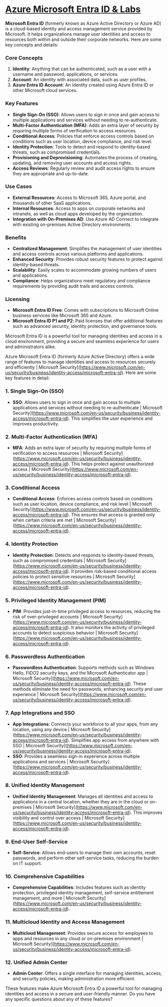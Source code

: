 # [Azure Microsoft Entra ID & Labs](https://github.com/utpal-maiti/Azure_Microsoft_Entra_ID/)

**Microsoft Entra ID** (formerly known as Azure Active Directory or Azure AD) is a cloud-based identity and access management service provided by Microsoft. It helps organizations manage user identities and access to resources both within and outside their corporate networks. Here are some key concepts and details:

### **Core Concepts**
1. **Identity**: Anything that can be authenticated, such as a user with a username and password, applications, or services.
2. **Account**: An identity with associated data, such as user profiles.
3. **Azure Entra ID Account**: An identity created using Azure Entra ID or other Microsoft cloud services.

### **Key Features**
- **Single Sign-On (SSO)**: Allows users to sign in once and gain access to multiple applications and services without needing to re-authenticate.
- **Multi-Factor Authentication (MFA)**: Adds an extra layer of security by requiring multiple forms of verification to access resources.
- **Conditional Access**: Policies that enforce access controls based on conditions such as user location, device compliance, and risk level.
- **Identity Protection**: Tools to detect and respond to identity-based threats, such as compromised credentials.
- **Provisioning and Deprovisioning**: Automates the process of creating, updating, and removing user accounts and access rights.
- **Access Reviews**: Regularly review and audit access rights to ensure they are appropriate and up-to-date.

### **Use Cases**
- **External Resources**: Access to Microsoft 365, Azure portal, and thousands of other SaaS applications.
- **Internal Resources**: Access to apps on corporate networks and intranets, as well as cloud apps developed by the organization.
- **Integration with On-Premises AD**: Use Azure AD Connect to integrate with existing on-premises Active Directory environments.

### **Benefits**
- **Centralized Management**: Simplifies the management of user identities and access controls across various platforms and applications.
- **Enhanced Security**: Provides robust security features to protect against identity-based threats.
- **Scalability**: Easily scales to accommodate growing numbers of users and applications.
- **Compliance**: Helps organizations meet regulatory and compliance requirements by providing audit trails and access controls.

### **Licensing**
- **Microsoft Entra ID Free**: Comes with subscriptions to Microsoft Online business services like Microsoft 365 and Azure.
- **Microsoft Entra ID P1 and P2**: Paid licenses that offer additional features such as advanced security, identity protection, and governance tools.

Microsoft Entra ID is a powerful tool for managing identities and access in a cloud environment, providing a secure and seamless experience for users and administrators alike.

Azure Microsoft Entra ID (formerly Azure Active Directory) offers a wide range of features to manage identities and access to resources securely and efficiently | Microsoft Security](https://www.microsoft.com/en-us/security/business/identity-access/microsoft-entra-id). Here are some key features in detail:

### **1. Single Sign-On (SSO)**
- **SSO**: Allows users to sign in once and gain access to multiple applications and services without needing to re-authenticate | Microsoft Security](https://www.microsoft.com/en-us/security/business/identity-access/microsoft-entra-id). This simplifies the user experience and improves productivity.

### **2. Multi-Factor Authentication (MFA)**
- **MFA**: Adds an extra layer of security by requiring multiple forms of verification to access resources | Microsoft Security](https://www.microsoft.com/en-us/security/business/identity-access/microsoft-entra-id). This helps protect against unauthorized access | Microsoft Security](https://www.microsoft.com/en-us/security/business/identity-access/microsoft-entra-id).

### **3. Conditional Access**
- **Conditional Access**: Enforces access controls based on conditions such as user location, device compliance, and risk level | Microsoft Security](https://www.microsoft.com/en-us/security/business/identity-access/microsoft-entra-id). This ensures that access is granted only when certain criteria are met | Microsoft Security](https://www.microsoft.com/en-us/security/business/identity-access/microsoft-entra-id).

### **4. Identity Protection**
- **Identity Protection**: Detects and responds to identity-based threats, such as compromised credentials | Microsoft Security](https://www.microsoft.com/en-us/security/business/identity-access/microsoft-entra-id). It provides risk-based conditional access policies to protect sensitive resources | Microsoft Security](https://www.microsoft.com/en-us/security/business/identity-access/microsoft-entra-id).

### **5. Privileged Identity Management (PIM)**
- **PIM**: Provides just-in-time privileged access to resources, reducing the risk of over-privileged accounts | Microsoft Security](https://www.microsoft.com/en-us/security/business/identity-access/microsoft-entra-id). It also monitors the activity of privileged accounts to detect suspicious behavior | Microsoft Security](https://www.microsoft.com/en-us/security/business/identity-access/microsoft-entra-id).

### **6. Passwordless Authentication**
- **Passwordless Authentication**: Supports methods such as Windows Hello, FIDO2 security keys, and the Microsoft Authenticator app | Microsoft Security](https://www.microsoft.com/en-us/security/business/identity-access/microsoft-entra-id). These methods eliminate the need for passwords, enhancing security and user experience | Microsoft Security](https://www.microsoft.com/en-us/security/business/identity-access/microsoft-entra-id).

### **7. App Integrations and SSO**
- **App Integrations**: Connects your workforce to all your apps, from any location, using any device | Microsoft Security](https://www.microsoft.com/en-us/security/business/identity-access/microsoft-entra-id). Simplifies app access from anywhere with SSO | Microsoft Security](https://www.microsoft.com/en-us/security/business/identity-access/microsoft-entra-id).
- **SSO**: Provides a seamless sign-in experience across multiple applications and services | Microsoft Security](https://www.microsoft.com/en-us/security/business/identity-access/microsoft-entra-id).

### **8. Unified Identity Management**
- **Unified Identity Management**: Manages all identities and access to applications in a central location, whether they are in the cloud or on-premises | Microsoft Security](https://www.microsoft.com/en-us/security/business/identity-access/microsoft-entra-id). This improves visibility and control over access | Microsoft Security](https://www.microsoft.com/en-us/security/business/identity-access/microsoft-entra-id).

### **9. End-User Self-Service**
- **Self-Service**: Allows end-users to manage their own accounts, reset passwords, and perform other self-service tasks, reducing the burden on IT support.

### **10. Comprehensive Capabilities**
- **Comprehensive Capabilities**: Includes features such as identity protection, privileged identity management, self-service entitlement management, and more | Microsoft Security](https://www.microsoft.com/en-us/security/business/identity-access/microsoft-entra-id).

### **11. Multicloud Identity and Access Management**
- **Multicloud Management**: Provides secure access for employees to apps and resources in any cloud or on-premises environment | Microsoft Security](https://www.microsoft.com/en-us/security/business/identity-access/microsoft-entra-id).

### **12. Unified Admin Center**
- **Admin Center**: Offers a single interface for managing identities, access, and security policies, making administration more efficient.

These features make Azure Microsoft Entra ID a powerful tool for managing identities and access in a secure and user-friendly manner. Do you have any specific questions about any of these features?
